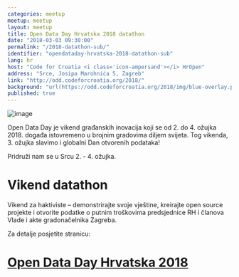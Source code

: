 ```yaml
---
categories: meetup
meetup: meetup
layout: meetup
title: Open Data Day Hrvatska 2018 datathon
date: "2018-03-03 09:30:00"
permalink: "/2018-datathon-sub/"
identifier: "opendataday-hrvatska-2018-datathon-sub"
lang: hr
host: "Code for Croatia <i class='icon-ampersand'></i> HrOpen"
address: "Srce, Josipa Marohnića 5, Zagreb"
link: "http://odd.codeforcroatia.org/2018/"
background: "url(https://odd.codeforcroatia.org/2018/img/blue-overlay.png)"
published: true
---
```


![image](https://odd.codeforcroatia.org/2018/img/odd_banner.png)

Open Data Day je vikend građanskih inovacija koji se od 2. do 4. ožujka 2018. događa istovremeno u brojnim gradovima diljem svijeta. Tog vikenda, 3. ožujka slavimo i globalni Dan otvorenih podataka!

Pridruži nam se u Srcu 2. - 4. ožujka.

# Vikend datathon

Vikend za haktiviste – demonstrirajte svoje vještine, kreirajte open source projekte i otvorite podatke o putnim troškovima predsjednice RH i članova Vlade i akte gradonačelnika Zagreba.

Za detalje posjetite stranicu:

# [Open Data Day Hrvatska 2018](http://odd.codeforcroatia.org/2018/)